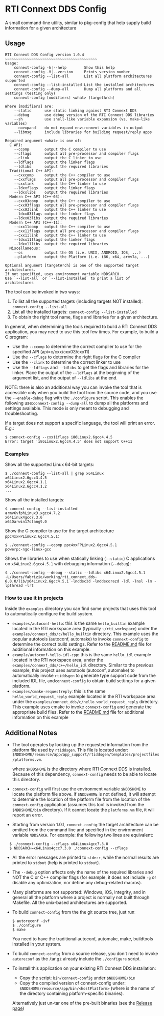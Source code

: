 # RTI Connext DDS Config

A small command-line utility, similar to pkg-config that help supply build information for a given architecture



## Usage

```
RTI Connext DDS Config version 1.0.4
~~~~~~~~~~~~~~~~~~~~~~~~~~~~~~~~~~~~~~~~~~
Usage:
    connext-config -h|--help        Show this help
    connext-config -V|--version     Prints version number
    connext-config --list-all       List all platform architectures supported
    connext-config --list-installed List the installed architectures
    connext-config --dump-all       Dump all platforms and all settings (testing only)
    connext-config [modifiers] <what> [targetArch]

Where [modifiers] are:
    --static      use static linking against RTI Connext DDS
    --debug       use debug version of the RTI Connext DDS libraries
    --sh          use shell-like variable expansion (vs. make-like variables)
    --noexpand    do not expand environment variables in output
    --libmsg      include libraries for building request/reply apps

Required argument <what> is one of:
  C API:
    --ccomp       output the C compiler to use
    --cflags      output all pre-processor and compiler flags
    --clink       output the C linker to use
    --ldflags     output the linker flags
    --ldlibs      output the required libraries
  Traditional C++ API:
    --cxxcomp     output the C++ compiler to use
    --cxxflags    output all pre-processor and compiler flags
    --cxxlink     output the C++ linker to use
    --ldxxflags   output the linker flags
    --ldxxlibs    output the required libraries
  Modern C++ API (C++-03):
    --cxx03comp   output the C++ compiler to use
    --cxx03flags  output all pre-processor and compiler flags
    --cxx03link   output the C++ linker to use
    --ldxx03flags output the linker flags
    --ldxx03libs  output the required libraries
  Modern C++ API (C++-11):
    --cxx11comp   output the C++ compiler to use
    --cxx11flags  output all pre-processor and compiler flags
    --cxx11link   output the C++ linker to use
    --ldxx11flags output the linker flags
    --ldxx11libs  output the required libraries
  Miscellaneous:
    --os          output the OS (i.e. UNIX, ANDROID, IOS, ...)
    --platform    output the Platform (i.e. i86, x64, armv7a, ...)

Optional argument [targetArch] is one of the supported target architectures.
If not specified, uses environment variable NDDSARCH.
Use `--list-all` or `--list-installed` to print a list of architectures
```



The tool can be invoked in two ways:

1. To list all the supported targets (including targets NOT installed): 
   `connext-config --list-all`
2. List all the installed targets:
   `connext-config --list-installed`
3. To obtain the right tool name, flags and libraries for a given architecture. 

In general, when determining the tools required to build a RTI Connext DDS application, you may need to use this tool few times. For example, to build a C program:

* Use the `--ccomp` to determine the correct compiler to use for the specified API (api=c/cxx/cxx03/cxx11)
* Use the `--cflags` to determine the right flags for the C compiler 
* Use the `--clink` to determine the correct linker to use
* Use the `--ldflags` and `--ldlibs` to get the flags and libraries for the linker. Place the output of the `--ldflags` at the beginning of the argument list, and the output of `--ldlibs` at the end.

NOTE: there is also an additional way you can invoke the tool that is accessible only when you build the tool from the source code, and you use the `--enable-debug` flag with the `./configure` script. This enables the following use:`connext-config --dump-all` to dump all the platforms and settings available. This mode is only meant to debugging and troubleshooting.

If a target does not support a specific language, the tool will print an error. E.g.:
```
$ connext-config --cxx11flags i86Linux2.6gcc4.4.5
Error: target 'i86Linux2.6gcc4.4.5' does not support C++11
```



### Examples

Show all the supported Linux 64-bit targets: 

```
$ ./connext-config --list-all | grep x64Linux
x64Linux2.6gcc3.4.5
x64Linux2.6gcc4.1.1
x64Linux2.6gcc4.1.2
...
```

Show all the installed targets:
```
$ connext-config --list-installed
armv6vfphLinux3.xgcc4.7.2
x64Linux4gcc7.3.0
x64Darwin17clang9.0
```


Show the C compiler to use for the target architecture `ppc4xxFPLinux2.6gcc4.5.1`:

```
$ ./connext-config --ccomp ppc4xxFPLinux2.6gcc4.5.1
powerpc-ngc-linux-gcc
```



Shows the libraries to use when statically linking (`--static`) C applications on `x64Linux2.6gcc4.5.1` with debugging information (`--debug`):

```
$ ./connext-config --debug --static --ldlibs x64Linux2.6gcc4.5.1
-L/Users/fabrizio/working/rti_connext_dds-6.0.0/lib/x64Linux2.6gcc4.5.1 -lnddsczd -lnddscorezd -ldl -lnsl -lm -lpthread -lrt
```



### How to use it in projects

Inside the `examples` directory you can find some projects that uses this tool to automatically configure the build system.

* `examples/autoconf-hello`: this is the same `hello_builtin` example located in the RTI workspace area (typically `~/rti_workspace`) under the `examples/connext_dds/c/hello_builtin` directory. This example uses the popular autotools (autoconf, automake) to invoke `connext-config` to determine the correct build settings. 
  Refer to the [README.md](examples/autoconf-hello/README.md) file for additional information on this example.
* `example/autoconf-hello-idl-cpp`: this is the same `hello_idl` example located in the RTI workspace area, under the `examples/connext_dds/c++/hello_idl` directory. Similar to the previous example, this project uses autotools (autoconf, automake) to automatically invoke `rtiddsgen` to generate type support code from the included IDL file, and`connext-config` to obtain build settings for a given platform.
* `examples/cmake-requestreply`: this is the same `hello_world_request_reply` example located in the RTI workspace area under the `examples/connext_dds/c/hello_world_request_reply` directory. This example uses cmake to invoke `connext-config` and generate the appropriate build files. Refer to the [README.md](examples/cmake-requestreply/README.md) file for additional information on this example





## Additional Notes

* The tool operates by looking up the requested information from the platform file used by `rtiddsgen`. This file is located under: `$NDDSHOME/resource/app/app_support/rtiddsgen/templates/projectfiles/platforms.vm`.

  where `$NDDSHOME` is the directory where RTI Connext DDS is installed.
  Because of this dependency, `connext-config` needs to be able to locate this directory.

* `connext-config` will first use the environment variable `$NDDSHOME` to locate the platform file above. If `$NDDSHOME` is not defined, it will attempt to determine the location of the platform file from the location of the `connext-config` application (assumes this tool is invoked from the `$NDDSHOME/bin` directory).
  If it cannot locate the `platforms.vm` file, it will report an error.

* Starting from version 1.0.1, `connext-config` the target architecture can be omitted from the command line and specified in the environment variable `NDDSARCH`. For example: the following two lines are equivalent:
  
```
  $ ./connext-config --cflags x64Linux4gcc7.3.0
  $ NDDSARCH=x64Linux4gcc7.3.0 ./connext-config --cflags
  ```
  
* All the error messages are printed to `stderr`, while the normal results are printed to `stdout` (help is printed to `stdout`).

* The `--debug` option affects only the name of the required libraries and NOT the C or C++ compiler flags (for example, it does not include `-g` or disable any optimization, nor define any debug-related macros). 

* Many platforms are not supported: Windows, iOS, Integrity, and in general all the platform where a project is normally not built through Makefile. All the unix-based architectures are supported.

* To build `connext-config` from the the git source tree, just run:

  ```
  $ autoreconf -ivf
  $ ./configure
  $ make
  ```

  You need to have the traditional autoconf, automake, make, buildtools installed in your system.

* To build `connext-config` from a source release, you don't need to invoke `autoreconf` as the .tar.gz already include the `./configure` script.
  
* To install this application on your existing RTI Connext DDS installation:
  
  * Copy the script: `bin/connext-config` under `$NDDSHOME/bin`
  * Copy the compiled version of connext-config under: `$NDDSHOME/resource/app/bin/<hostPlatform>` (where <hostPlatform> is the name of the directory containing platform-specific binaries).
  
  Alternatively just un-tar one of the pre-built binaries (see the [Release page](https://github.com/rticommunity/connext-config/releases))
